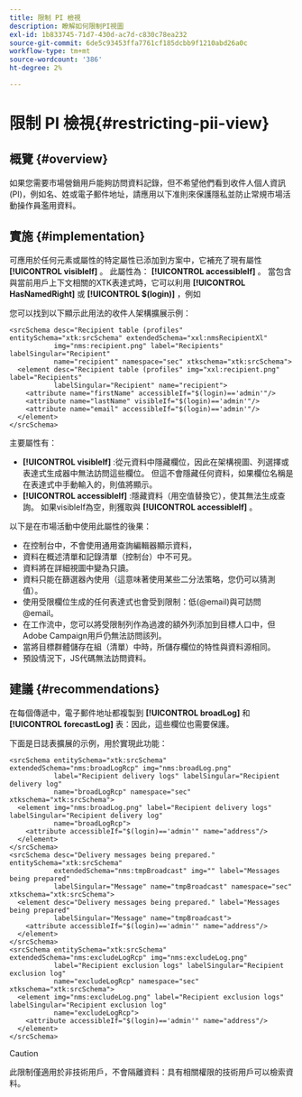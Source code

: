 ```yaml
---
title: 限制 PI 檢視
description: 瞭解如何限制PI視圖
exl-id: 1b833745-71d7-430d-ac7d-c830c78ea232
source-git-commit: 6de5c93453ffa7761cf185dcbb9f1210abd26a0c
workflow-type: tm+mt
source-wordcount: '386'
ht-degree: 2%

---
```


# 限制 PI 檢視{#restricting-pii-view}

## 概覽 {#overview}

如果您需要市場營銷用戶能夠訪問資料記錄，但不希望他們看到收件人個人資訊(PI)，例如名、姓或電子郵件地址，請應用以下准則來保護隱私並防止常規市場活動操作員濫用資料。

## 實施 {#implementation}

可應用於任何元素或屬性的特定屬性已添加到方案中，它補充了現有屬性 **[!UICONTROL visibleIf]** 。 此屬性為： **[!UICONTROL accessibleIf]** 。 當包含與當前用戶上下文相關的XTK表達式時，它可以利用 **[!UICONTROL HasNamedRight]** 或 **[!UICONTROL $(login)]** ，例如

您可以找到以下顯示此用法的收件人架構擴展示例：

```
<srcSchema desc="Recipient table (profiles" entitySchema="xtk:srcSchema" extendedSchema="xxl:nmsRecipientXl"
           img="nms:recipient.png" label="Recipients" labelSingular="Recipient"
           name="recipient" namespace="sec" xtkschema="xtk:srcSchema">
  <element desc="Recipient table (profiles" img="xxl:recipient.png" label="Recipients"
           labelSingular="Recipient" name="recipient">
    <attribute name="firstName" accessibleIf="$(login)=='admin'"/>
    <attribute name="lastName" visibleIf="$(login)=='admin'"/>
    <attribute name="email" accessibleIf="$(login)=='admin'"/>
  </element>
</srcSchema>
```

主要屬性有：

* **[!UICONTROL visibleIf]** :從元資料中隱藏欄位，因此在架構視圖、列選擇或表達式生成器中無法訪問這些欄位。 但這不會隱藏任何資料，如果欄位名稱是在表達式中手動輸入的，則值將顯示。
* **[!UICONTROL accessibleIf]** :隱藏資料（用空值替換它），使其無法生成查詢。 如果visibleIf為空，則獲取與 **[!UICONTROL accessibleIf]** 。

以下是在市場活動中使用此屬性的後果：

* 在控制台中，不會使用通用查詢編輯器顯示資料，
* 資料在概述清單和記錄清單（控制台）中不可見。
* 資料將在詳細視圖中變為只讀。
* 資料只能在篩選器內使用（這意味著使用某些二分法策略，您仍可以猜測值）。
* 使用受限欄位生成的任何表達式也會受到限制：低(@email)與可訪問@email。
* 在工作流中，您可以將受限制列作為過渡的額外列添加到目標人口中，但Adobe Campaign用戶仍無法訪問該列。
* 當將目標群體儲存在組（清單）中時，所儲存欄位的特性與資料源相同。
* 預設情況下，JS代碼無法訪問資料。

## 建議 {#recommendations}

在每個傳遞中，電子郵件地址都複製到 **[!UICONTROL broadLog]** 和 **[!UICONTROL forecastLog]** 表：因此，這些欄位也需要保護。

下面是日誌表擴展的示例，用於實現此功能：

```
<srcSchema entitySchema="xtk:srcSchema" extendedSchema="nms:broadLogRcp" img="nms:broadLog.png"
           label="Recipient delivery logs" labelSingular="Recipient delivery log"
           name="broadLogRcp" namespace="sec" xtkschema="xtk:srcSchema">
  <element img="nms:broadLog.png" label="Recipient delivery logs" labelSingular="Recipient delivery log"
           name="broadLogRcp">
    <attribute accessibleIf="$(login)=='admin'" name="address"/>
  </element>
</srcSchema>
<srcSchema desc="Delivery messages being prepared." entitySchema="xtk:srcSchema"
           extendedSchema="nms:tmpBroadcast" img="" label="Messages being prepared"
           labelSingular="Message" name="tmpBroadcast" namespace="sec" xtkschema="xtk:srcSchema">
  <element desc="Delivery messages being prepared." label="Messages being prepared"
           labelSingular="Message" name="tmpBroadcast">
    <attribute accessibleIf="$(login)=='admin'" name="address"/>
  </element>
</srcSchema>
<srcSchema entitySchema="xtk:srcSchema" extendedSchema="nms:excludeLogRcp" img="nms:excludeLog.png"
           label="Recipient exclusion logs" labelSingular="Recipient exclusion log"
           name="excludeLogRcp" namespace="sec" xtkschema="xtk:srcSchema">
  <element img="nms:excludeLog.png" label="Recipient exclusion logs" labelSingular="Recipient exclusion log"
           name="excludeLogRcp">
    <attribute accessibleIf="$(login)=='admin'" name="address"/>
  </element>
</srcSchema>
```

>[!CAUTION]
>
>此限制僅適用於非技術用戶，不會隔離資料：具有相關權限的技術用戶可以檢索資料。
